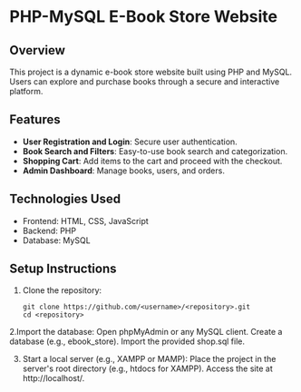 # PHP-MySQL E-Book Store Website

## Overview
This project is a dynamic e-book store website built using PHP and MySQL. Users can explore and purchase books through a secure and interactive platform.

## Features
- **User Registration and Login**: Secure user authentication.
- **Book Search and Filters**: Easy-to-use book search and categorization.
- **Shopping Cart**: Add items to the cart and proceed with the checkout.
- **Admin Dashboard**: Manage books, users, and orders.

## Technologies Used
- Frontend: HTML, CSS, JavaScript
- Backend: PHP
- Database: MySQL

## Setup Instructions
1. Clone the repository:
   ```shell
   git clone https://github.com/<username>/<repository>.git
   cd <repository>
   
2.Import the database:
Open phpMyAdmin or any MySQL client.
Create a database (e.g., ebook_store).
Import the provided shop.sql file.

3. Start a local server (e.g., XAMPP or MAMP):
Place the project in the server's root directory (e.g., htdocs for XAMPP).
Access the site at http://localhost/<project-folder>.
